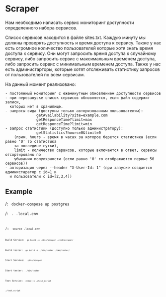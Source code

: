 # Scraper

Нам необходимо написать сервис мониторинг доступности определенного набора сервисов.

Список сервисов находится в файле sites.txt. Каждую минуту мы должны проверять доступность и время доступа к сервису. Также у нас есть огромное количество пользователей которые хотя знать время доступа к сервису. Они могут запросить время доступа к случайному сервису, либо запросить сервис с максимальным временем доступа, либо запросить сервис с минимальным временем доступа. Также у нас есть администарторы, которые хотят отслеживать статистику запросов от пользователей по всем сервисам.

На данный момент реализовано:
```
- постоянный мониторинг с ежеминутным обновлением доступности сервисов
- при перезапуске список сервисов обновляется, если файл содержит записи,
  которых нет в хранилище.
- запросы вида (доступны только авторизованным пользователям):
              getAvailability?site=example.com   
              getResponceTime?limit=max
              getResponceTime?limit=min
- запрос статистики (доступно только администратору):
              getStatistics?hours=0&limit=0
    (прим. hours - время в часах за которое берется статистика (если равно '0' то статистика
    за последине сутки), 
    limit - количество сервисов, которые включаются в ответ, сервисы  отсортированы по 
    убыванию популярности (если равно '0' то отображаются первые 50 сервисов))
- авторизация через --header "X-User-Id: 1" (при запуске создается администаратор с id=1 и 
  и пользователи с id=[2,3,4])
```

## Example
/:
<code>
docker-compose up postgres 
</code>

/:
<code>
. .local.env
<code>

/:
<code>
source .local.env
<code>

Build Service:
<code>
go build -o ./bin/scraper ./cmd/scraper/
</code>

Build tester:
<code>
go build -o ./bin/tester ./cmd/tester/
</code>

Start Service:
<code>
./bin/scraper
</code>

Start tester:
<code>
./bin/tester
</code>

Test Service:
<code>
chmod +x ./test_script 
</code>


<code>
./test_script
</code>
